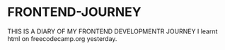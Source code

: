# FRONTEND-JOURNEY
THIS IS A DIARY OF MY FRONTEND DEVELOPMENTR JOURNEY
I learnt html on freecodecamp.org yesterday.
